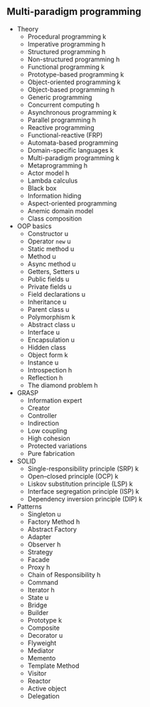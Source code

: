 ## Multi-paradigm programming

- Theory
  - Procedural programming k
  - Imperative programming h
  - Structured programming h
  - Non-structured programming h
  - Functional programming k
  - Prototype-based programming k
  - Object-oriented programming k
  - Object-based programming h
  - Generic programming
  - Concurrent computing h
  - Asynchronous programming k
  - Parallel programming h
  - Reactive programming
  - Functional-reactive (FRP)
  - Automata-based programming
  - Domain-specific languages k
  - Multi-paradigm programming k
  - Metaprogramming h
  - Actor model h
  - Lambda calculus
  - Black box
  - Information hiding
  - Aspect-oriented programming
  - Anemic domain model
  - Class composition
- OOP basics
  - Constructor u
  - Operator `new` u
  - Static method u
  - Method u
  - Async method u
  - Getters, Setters u
  - Public fields u
  - Private fields u
  - Field declarations u
  - Inheritance u
  - Parent class u
  - Polymorphism k
  - Abstract class u
  - Interface u
  - Encapsulation u
  - Hidden class 
  - Object form k
  - Instance u
  - Introspection h
  - Reflection h
  - The diamond problem h
- GRASP
  - Information expert
  - Creator
  - Controller
  - Indirection
  - Low coupling
  - High cohesion
  - Protected variations
  - Pure fabrication
- SOLID
  - Single-responsibility principle (SRP) k
  - Open–closed principle (OCP) k
  - Liskov substitution principle (LSP) k
  - Interface segregation principle (ISP) k
  - Dependency inversion principle (DIP) k
- Patterns
  - Singleton u
  - Factory Method h
  - Abstract Factory
  - Adapter
  - Observer h
  - Strategy
  - Facade
  - Proxy h
  - Chain of Responsibility h
  - Command
  - Iterator h
  - State u
  - Bridge
  - Builder
  - Prototype k
  - Composite
  - Decorator u
  - Flyweight
  - Mediator
  - Memento
  - Template Method
  - Visitor
  - Reactor
  - Active object
  - Delegation
